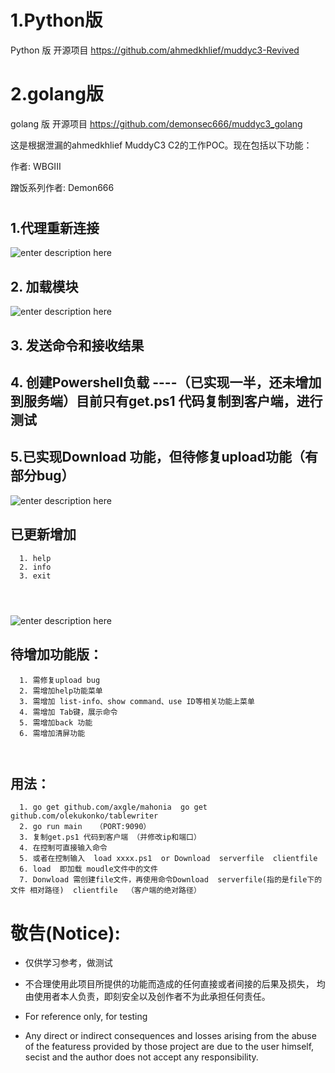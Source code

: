 # 1.Python版

Python  版 开源项目 https://github.com/ahmedkhlief/muddyc3-Revived







# 2.golang版

golang 版 开源项目 https://github.com/demonsec666/muddyc3_golang

这是根据泄漏的ahmedkhlief  MuddyC3 C2的工作POC。现在包括以下功能：

作者: WBGIII 

   
   
蹭饭系列作者: Demon666

# 

## 1.代理重新连接

![enter description here][1]



## 2. 加载模块

![enter description here][2]

## 3. 发送命令和接收结果



## 4. 创建Powershell负载  ----（已实现一半，还未增加到服务端）目前只有get.ps1  代码复制到客户端，进行测试



## 5.已实现Download 功能，但待修复upload功能（有部分bug）

![enter description here][3]

## 已更新增加
 ```
   1. help
   2. info
   3. exit

   
   
   ```

![enter description here][4]

## 待增加功能版：

 ```
   1. 需修复upload bug
   2. 需增加help功能菜单
   3. 需增加 list-info、show command、use ID等相关功能上菜单
   4. 需增加 Tab键，展示命令
   5. 需增加back 功能
   6. 需增加清屏功能
   
   
   ```

   

## 用法：

 ``` 
   1. go get github.com/axgle/mahonia  go get github.com/olekukonko/tablewriter
   2. go run main   （PORT:9090）
   3. 复制get.ps1 代码到客户端 （并修改ip和端口）
   4. 在控制可直接输入命令
   5. 或者在控制输入  load xxxx.ps1  or Download  serverfile  clientfile  
   6. load  即加载 moudle文件中的文件
   7. Donwload 需创建file文件，再使用命令Download  serverfile(指的是file下的文件 相对路径)  clientfile  （客户端的绝对路径）
   ```

   

# 敬告(Notice):
+  仅供学习参考，做测试

+  不合理使用此项目所提供的功能而造成的任何直接或者间接的后果及损失， 均由使用者本人负责，即刻安全以及创作者不为此承担任何责任。


+   For reference only, for testing 

+   Any direct or indirect consequences and losses arising from the abuse of the featuress provided by those  project  are due to the user himself, secist and the author does not accept any responsibility.


  [1]: https://demonsec666.oss-cn-qingdao.aliyuncs.com/CA7F0BB98761EF4426EB1D7FA7E223CD.jpg
  [2]: https://demonsec666.oss-cn-qingdao.aliyuncs.com/9311DF125870D1C86BF186D5AA8C532C.jpg
  [3]: https://demonsec666.oss-cn-qingdao.aliyuncs.com/2CA777D7D57FFD6C177C9261523B601E.jpg
  [4]: https://demonsec666.oss-cn-qingdao.aliyuncs.com/1580109742682.jpg 